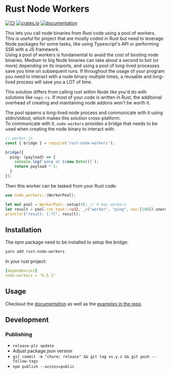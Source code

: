 # Rust Node Workers
[![CI](https://github.com/CyriacBr/rust-node-workers/actions/workflows/CI.yml/badge.svg)](https://github.com/CyriacBr/rust-node-workers/actions/workflows/CI.yml)
[![crates.io](https://img.shields.io/crates/v/node-workers.svg)](https://crates.io/crates/node-workers)
[![documentation](https://img.shields.io/badge/docs-live-brightgreen)](https://docs.rs/node_workers)

This lets you call node binaries from Rust code using a pool of workers. This is useful for project that are mostly coded in Rust
but need to leverage Node packages for some tasks, like using Typescript's API or performing SSR with a JS framework.  
Using a pool of workers is fundamental to avoid the cost of booting node binaries. Medium to big Node binaries can take about a second to bot (or more) depending on its imports, and using a pool of long-lived processes save you time on subsequent runs. If throughout the usage of your program you need to interact with a node binary multiple times, a reusable and long-lived process will save you a LOT of time.  

This solution differs from calling rust within Node like you'd do with solutions like `napi-rs`. If most of your code is written in Rust, the additional overhead of creating and maintaining node addons won't be worth it.

The pool spawns a long-lived node process and communicate with it using stdin/stdout, which makes this solution cross-platform.  
To communicate with it, `node-workers` provides a bridge that needs to be used when creating the node binary to interact with:

```ts
// worker.js
const { bridge } = require('rust-node-workers');

bridge({
  ping: (payload) => {
    console.log(`pong at ${new Date()}`);
    return payload * 2;
  }
});
```

Then this worker can be tasked from your Rust code:
```rust
use node_workers::{WorkerPool};

let mut pool = WorkerPool::setup(4); // 4 max workers
let result = pool.run_task::<u32, _>("worker", "ping", vec![100]).unwrap();
println!("result: {:?}", result);
```

## Installation
The npm package need to be installed to setup the bridge:
```sh
yarn add rust-node-workers
```
In your rust project:
```yml
[dependencies]
node-workers = "0.5.1"
```

## Usage

Checkout the [documentation](https://docs.rs/node_workers) as well as the [examples in the repo](https://github.com/CyriacBr/rust-node-workers/tree/main/examples).

## Development

### Publishing

- `release-plz update`
- Adjust package.json version
- `git commit -m "chore: release" && git tag vx.y.z && git push --follow-tags`
- `npm publish --access=public`
